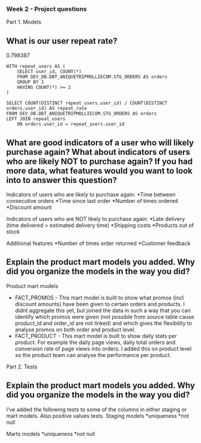 ### Week 2 - Project questions

Part 1. Models
## What is our user repeat rate?
0.798387


```
WITH repeat_users AS (
    SELECT user_id, COUNT(*)
    FROM DEV_DB.DBT_ANIQUETRIPMOLLIECOM.STG_ORDERS AS orders
    GROUP BY 1
    HAVING COUNT(*) >= 2
)

SELECT COUNT(DISTINCT repeat_users.user_id) / COUNT(DISTINCT orders.user_id) AS repeat_rate
FROM DEV_DB.DBT_ANIQUETRIPMOLLIECOM.STG_ORDERS AS orders
LEFT JOIN repeat_users
    ON orders.user_id = repeat_users.user_id
```

## What are good indicators of a user who will likely purchase again? What about indicators of users who are likely NOT to purchase again? If you had more data, what features would you want to look into to answer this question?
Indicators of users who are likely to purchase again:
*Time between consecutive orders
*Time since last order
*Number of times ordered
*Discount amount

Indicators of users who are NOT likely to purchase again:
*Late delivery (time delivered > estimated delivery time)
*Shipping costs
*Products out of stock

Additional features
*Number of times order returned
*Customer feedback

## Explain the product mart models you added. Why did you organize the models in the way you did?
Product mart models
* FACT_PROMOS - This mart model is built to show what promos (incl discount amounts) have been given to certain orders and products. I didnt aggregate this yet, but joined the data in such a way that you can identify which promos were given (not possible from source table cause product_id and order_id are not linked) and which gives the flexibility to analyse promos on both order and product level. 
* FACT_PRODUCT - This mart model is built to show daily stats per product. For example the daily page views, daily total orders and conversion rate of page views into orders. I added this on product level so the product team can analyse the performance per product.

Part 2. Tests
## Explain the product mart models you added. Why did you organize the models in the way you did?
I've added the following tests to some of the columns in either staging or mart models. Also positive values tests.
Staging models
*uniqueness
*not null

Marts models
*uniqueness
*not null